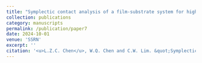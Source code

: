 ```yaml
---
title: "Symplectic contact analysis of a film-substrate system for high-throughout material characterization"
collection: publications
category: manuscripts
permalink: /publication/paper7
date: 2024-10-01
venue: 'SSRN'
excerpt: ''
citation: '<u>L.Z.C. Chen</u>, W.Q. Chen and C.W. Lim. &quot;Symplectic contact analysis of a film-substrate system for high-throughout material characterization. &quot; <i>SSRN</i>, 2025.'
---
```

